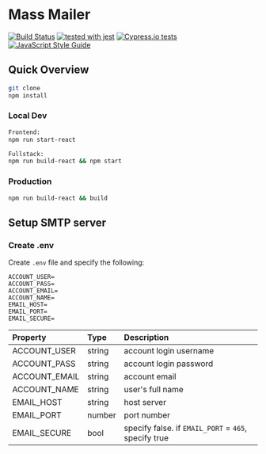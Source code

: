# Mass Mailer

[![Build Status](https://travis-ci.org/UBC-LFS/lfs-mass-mailer.svg?branch=master)](https://travis-ci.org/UBC-LFS/lfs-mass-mailer)
[![tested with jest](https://img.shields.io/badge/tested_with-jest-99424f.svg)](http://facebook.github.io/jest/)
[![Cypress.io tests](https://img.shields.io/badge/cypress.io-tests-green.svg?style=flat-square)](https://cypress.io)
[![JavaScript Style Guide](https://img.shields.io/badge/code_style-standard-brightgreen.svg)](https://standardjs.com)

## Quick Overview 

```sh
git clone
npm install
```

### Local Dev

```sh
Frontend:
npm run start-react

Fullstack:
npm run build-react && npm start
```

### Production

```sh
npm run build-react && build
```

## Setup SMTP server

### Create .env

Create `.env` file and specify the following:

```
ACCOUNT_USER=
ACCOUNT_PASS=
ACCOUNT_EMAIL=
ACCOUNT_NAME=
EMAIL_HOST=
EMAIL_PORT=
EMAIL_SECURE=
```

Property	|	Type	|	Description
:-----------------------|:--------------|:--------------------------------
ACCOUNT_USER	|	string	|	account login username 
ACCOUNT_PASS | string  | account login password 
ACCOUNT_EMAIL	|	string	|	account email
ACCOUNT_NAME | string | user's full name
EMAIL_HOST	|	string	|	host server 
EMAIL_PORT | number | port number
EMAIL_SECURE	|	bool |	specify false. if `EMAIL_PORT` = `465`, specify true
